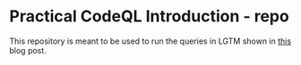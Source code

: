 # Practical CodeQL Introduction - repo

This repository is meant to be used to run the queries in LGTM shown in [this](https://jorgectf.gitlab.io/blog/post/practical-codeql-introduction/) blog post.